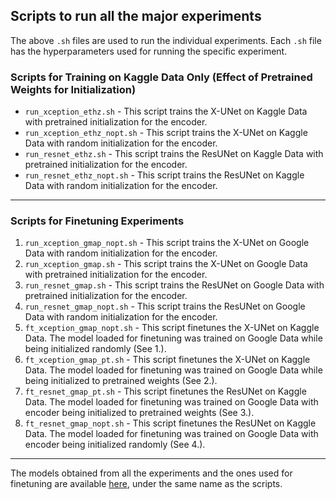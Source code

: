 ## Scripts to run all the major experiments

The above ```.sh``` files are used to run the individual experiments. Each ```.sh``` file has the hyperparameters used for running the specific experiment. 

### Scripts for Training on Kaggle Data Only (Effect of Pretrained Weights for Initialization)
- ```run_xception_ethz.sh``` - This script trains the X-UNet on Kaggle Data with pretrained initialization for the encoder. <br>
- ```run_xception_ethz_nopt.sh``` - This script trains the X-UNet on Kaggle Data with random initialization for the encoder. <br>
- ```run_resnet_ethz.sh``` - This script trains the ResUNet on Kaggle Data with pretrained initialization for the encoder. <br>
- ```run_resnet_ethz_nopt.sh``` - This script trains the ResUNet on Kaggle Data with random initialization for the encoder. 


---
### Scripts for Finetuning Experiments

1. ```run_xception_gmap_nopt.sh``` - This script trains the X-UNet on Google Data with random initialization for the encoder. 
2. ```run_xception_gmap.sh``` - This script trains the X-UNet on Google Data with pretrained initialization for the encoder.
3. ```run_resnet_gmap.sh``` - This script trains the ResUNet on Google Data with pretrained initialization for the encoder.
4. ```run_resnet_gmap_nopt.sh``` - This script trains the ResUNet on Google Data with random initialization for the encoder.
5. ```ft_xception_gmap_nopt.sh``` - This script finetunes the X-UNet on Kaggle Data. The model loaded for finetuning was trained on Google Data while being initialized randomly (See 1.).
6. ```ft_xception_gmap_pt.sh``` - This script finetunes the X-UNet on Kaggle Data. The model loaded for finetuning was trained on Google Data while being initialized to pretrained weights (See 2.).
7. ```ft_resnet_gmap_pt.sh``` - This script finetunes the ResUNet on Kaggle Data. The model loaded for finetuning was trained on Google Data with encoder being initialized to pretrained weights (See 3.).
8. ```ft_resnet_gmap_nopt.sh``` - This script finetunes the ResUNet on Kaggle Data. The model loaded for finetuning was trained on Google Data with encoder being initialized randomly (See 4.).

---

The models obtained from all the experiments and the ones used for finetuning are available [here](https://drive.google.com/drive/u/0/folders/1vZl5hVb_daQ6rG35uUQby0mRTWAl-640), under the same name as the scripts.

